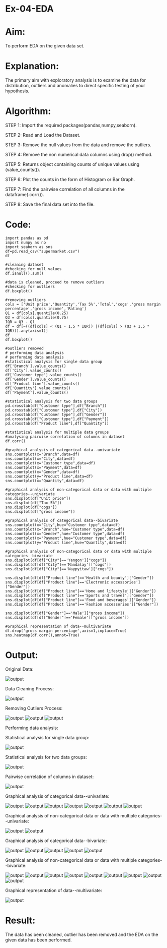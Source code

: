 # Ex-04-EDA

# Aim:
To perform EDA on the given data set.

# Explanation:
The primary aim with exploratory analysis is to examine the data for distribution, outliers and anomalies to direct specific testing of your hypothesis.

# Algorithm:
STEP 1:
Import the required packages(pandas,numpy,seaborn).

STEP 2:
Read and Load the Dataset.

STEP 3:
Remove the null values from the data and remove the outliers.

STEP 4:
Remove the non numerical data columns using drop() method.

STEP 5:
Returns object containing counts of unique values using (value_counts()).

STEP 6:
Plot the counts in the form of Histogram or Bar Graph.

STEP 7:
Find the pairwise correlation of all columns in the dataframe(.corr()).

STEP 8:
Save the final data set into the file.

# Code:

```
import pandas as pd
import numpy as np
import seaborn as sns
df=pd.read_csv("supermarket.csv")
df

#cleaning dataset
#checking for null values
df.isnull().sum()

#data is cleaned, proceed to remove outliers
#checking for outliers
df.boxplot()

#removing outliers
cols = ['Unit price','Quantity','Tax 5%','Total','cogs','gross margin percentage','gross income','Rating']
Q1 = df[cols].quantile(0.25)
Q3 = df[cols].quantile(0.75)
IQR = Q3 - Q1
df = df[~((df[cols] < (Q1 - 1.5 * IQR)) |(df[cols] > (Q3 + 1.5 * IQR))).any(axis=1)]
df
df.boxplot()

#outliers removed
# performing data analysis
# performing data analysis
#statistical analysis for single data group
df['Branch'].value_counts()
df['City'].value_counts()
df['Customer type'].value_counts()
df['Gender'].value_counts()
df['Product line'].value_counts()
df['Quantity'].value_counts()
df['Payment'].value_counts()

#statistical analysis for two data groups
pd.crosstab(df["Customer type"],df["Branch"])
pd.crosstab(df["Customer type"],df["City"])
pd.crosstab(df["Customer type"],df["Gender"])
pd.crosstab(df["Customer type"],df["Payment"])
pd.crosstab(df["Product line"],df["Quantity"])

#statistical analysis for multiple data groups
#analysing pairwise correlation of columns in dataset
df.corr()

#graphical analysis of categorical data--univariate
sns.countplot(x="Branch",data=df)
sns.countplot(x="City",data=df)
sns.countplot(x="Customer type",data=df)
sns.countplot(x="Payment",data=df)
sns.countplot(x="Gender",data=df)
sns.countplot(y="Product line",data=df)
sns.countplot(x="Quantity",data=df)

#graphical analysis of non-categorical data or data with multiple categories--univariate
sns.displot(df["Unit price"])
sns.displot(df["Tax 5%"])
sns.displot(df["cogs"])
sns.displot(df["gross income"])

#graphical analysis of categorical data--bivariate
sns.countplot(x="City",hue="Customer type",data=df)
sns.countplot(x="Branch",hue="Customer type",data=df)
sns.countplot(x="Gender",hue="Customer type",data=df)
sns.countplot(x="Payment",hue="Customer type",data=df)
sns.countplot(y="Product line",hue="Quantity",data=df)

#graphical analysis of non-categorical data or data with multiple categories--bivariate
sns.displot(df[df["City"]=='Yangon']["cogs"])
sns.displot(df[df["City"]=='Mandalay']["cogs"])
sns.displot(df[df["City"]=='Naypyitaw']["cogs"])

sns.displot(df[df["Product line"]=='Health and beauty']["Gender"])
sns.displot(df[df["Product line"]=='Electronic accessories']["Gender"])
sns.displot(df[df["Product line"]=='Home and lifestyle']["Gender"])
sns.displot(df[df["Product line"]=='Sports and travel']["Gender"])
sns.displot(df[df["Product line"]=='Food and beverages']["Gender"])
sns.displot(df[df["Product line"]=='Fashion accessories']["Gender"])

sns.displot(df[df["Gender"]=='Male']["gross income"])
sns.displot(df[df["Gender"]=='Female']["gross income"])

#Graphical representation of data--multivariate 
df.drop('gross margin percentage',axis=1,inplace=True)
sns.heatmap(df.corr(),annot=True)
```

# Output:

Original Data:

![output](opt1.png)

Data Cleaning Process:

![output](opt2.png)

Removing Outliers Process:

![output](opt3.png)
![output](opt4.png)
![output](opt5.png)


Performing data analysis:

Statistical analysis for single data group:

![output](opt6.png)

Statistical analysis for two data groups:

![output](opt7.png)

Pairwise correlation of columns in dataset:

![output](opt8.png)

Graphical analysis of categorical data--univariate:

![output](opt9.png)
![output](opt10.png)
![output](opt11.png)
![output](opt12.png)
![output](opt13.png)
![output](opt14.png)
![output](opt15.png)

Graphical analysis of non-categorical data or data with multiple categories--univariate:

![output](opt16.png)
![output](opt17.png)

Graphical analysis of categorical data--bivariate:

![output](opt18.png)
![output](opt19.png)
![output](opt20.png)
![output](opt21.png)
![output](opt22.png)

Graphical analysis of non-categorical data or data with multiple categories--bivariate:

![output](opt23.png)
![output](opt24.png)
![output](opt25.png)
![output](opt26.png)
![output](opt27.png)
![output](opt28.png)
![output](opt29.png)
![output](opt30.png)
![output](opt31.png)

Graphical representation of data--multivariate:

![output](opt32.png)

# Result:
The data has been cleaned, outlier has been removed and the EDA on the given data has been performed.
